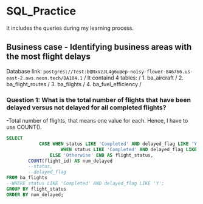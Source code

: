 # SQL_Practice
It includes the queries during my learning process.
## Business case - Identifying business areas with the most flight delays

Database link: ```postgres://Test:bQNxVzJL4g6u@ep-noisy-flower-846766.us-east-2.aws.neon.tech/DA104.1``` /
It containd 4 tables: /
        1. ba_aircraft /
        2. ba_flight_routes /
        3. ba_filghts /
        4. ba_fuel_efficiency /

### Question 1: What is the total number of flights that have been delayed versus not delayed for all completed flights?
-Total number of flights, that means one value for each. Hence, I have to use COUNT().
~~~~sql
SELECT
        	CASE WHEN status LIKE 'Completed' AND delayed_flag LIKE 'Y' THEN 'Delayed'
          			WHEN status LIKE 'Completed' AND delayed_flag LIKE 'N' THEN 'Not Delayed'
                ELSE 'Otherwise' END AS flight_status,
        COUNT(flight_id) AS num_delayed
        --status,
        --delayed_flag
FROM ba_flights
--WHERE status LIKE 'Completed' AND delayed_flag LIKE 'Y';
GROUP BY flight_status
ORDER BY num_delayed;
~~~~
